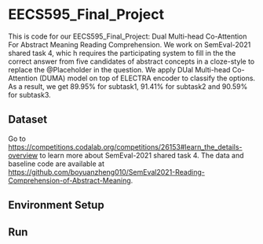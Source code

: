 # EECS595_Final_Project
This is code for our EECS595_Final_Project: Dual Multi-head Co-Attention For Abstract Meaning Reading Comprehension. We work on SemEval-2021 shared task 4, whic h requires the participating system to fill in the the correct answer from five candidates of abstract concepts in a cloze-style to replace the @Placeholder in the question. We apply DUal Multi-head Co-Attention (DUMA) model on top of ELECTRA encoder to classify the options. As a result, we get 89.95% for subtask1, 91.41% for subtask2 and 90.59% for subtask3.

## Dataset
Go to https://competitions.codalab.org/competitions/26153#learn_the_details-overview to learn more about SemEval-2021 shared task 4. The data and baseline code are available at https://github.com/boyuanzheng010/SemEval2021-Reading-Comprehension-of-Abstract-Meaning. 

## Environment Setup

## Run
